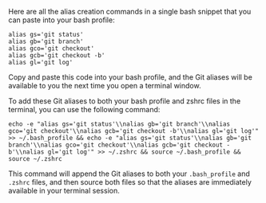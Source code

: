 Here are all the alias creation commands in a single bash snippet that you can paste into your bash profile:

```
alias gs='git status'
alias gb='git branch'
alias gco='git checkout'
alias gcb='git checkout -b'
alias gl='git log'

```

Copy and paste this code into your bash profile, and the Git aliases will be available to you the next time you open a terminal window.

To add these Git aliases to both your bash profile and zshrc files in the terminal, you can use the following command:

```
echo -e "alias gs='git status'\\nalias gb='git branch'\\nalias gco='git checkout'\\nalias gcb='git checkout -b'\\nalias gl='git log'" >> ~/.bash_profile && echo -e "alias gs='git status'\\nalias gb='git branch'\\nalias gco='git checkout'\\nalias gcb='git checkout -b'\\nalias gl='git log'" >> ~/.zshrc && source ~/.bash_profile && source ~/.zshrc

```

This command will append the Git aliases to both your `.bash_profile` and `.zshrc` files, and then source both files so that the aliases are immediately available in your terminal session.